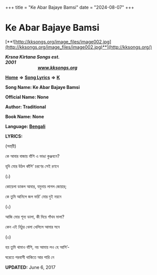 +++
title = "Ke Abar Bajaye Bamsi"
date = "2024-08-07"
+++

# Ke Abar Bajaye Bamsi
[**![http://kksongs.org/image_files/image002.jpg](http://kksongs.org/image_files/image002.jpg)**](http://kksongs.org/)

**_Krsna Kirtana Songs est. 2001_**                                                                                                                                                 **_www.kksongs.org_**

**[Home](http://kksongs.org/)** **⇒** **[Song Lyrics](http://kksongs.org/lyrics.html)** **⇒** **[K](http://kksongs.org/songs/song_k.html)**

**Song Name: Ke Abar Bajaye Bamsi**

**Official Name: None**

**Author: Traditional**

**Book Name: None**

**Language: [Bengali](http://kksongs.org/language/list/bengali.html)**

**LYRICS:**

(অস্থয়ী)

কে আবার বাজায় বাঁশি এ ভাঙা কুঞ্জবনে?

হৃদি মোর উঠল কাঁপি’ চরণের সেই রণনে

(১)

কোয়েলা ডাকল আবার, যমুনায় লাগল জোয়ার;

কে তুমি আনিলে জল ভরি’ মোর দুই নয়নে

(২)

আজি মোর শূন্য ডালা, কী দিয়ে গাঁথব মালা?

কেন এই নিঠুর খেলা খেলিলে আমার সনে

(৩)

হয় তুমি থামাও বাঁশি, নয় আমায় লও হে আসি’-

ঘরেতে পরবাসী থাকিতে আর পারি নে

**UPDATED:** June 6, 2017